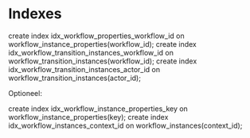 # Indexes

create index idx_workflow_properties_workflow_id on workflow_instance_properties(workflow_id);
create index idx_workflow_transition_instances_workflow_id on workflow_transition_instances(workflow_id);
create index idx_workflow_transition_instances_actor_id on workflow_transition_instances(actor_id);



Optioneel: 

create index idx_workflow_instance_properties_key on workflow_instance_properties(key);
create index idx_workflow_instances_context_id on workflow_instances(context_id);